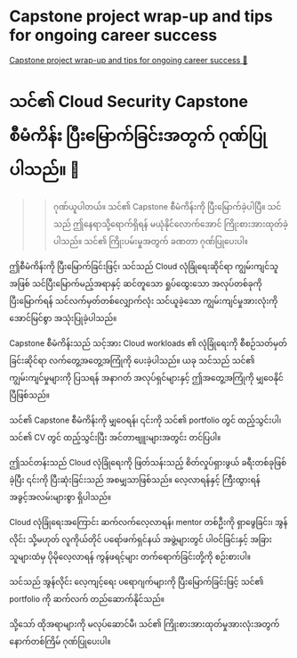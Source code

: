 # Capstone project wrap-up and tips for ongoing career success

[Capstone project wrap-up and tips for ongoing career success 🔗](https://www.coursera.org/learn/put-it-all-together-prepare-for-a-cloud-security-analyst-job/lecture/zLu4l/capstone-project-wrap-up-and-tips-for-ongoing-career-success)

# သင်၏ Cloud Security Capstone စီမံကိန်း ပြီးမြောက်ခြင်းအတွက် ဂုဏ်ပြုပါသည်။ 🎉

> > ဂုဏ်ယူပါတယ်။ သင်၏ Capstone စီမံကိန်းကို ပြီးမြောက်ခဲ့ပါပြီ။ သင်သည် ဤနေရာသို့ရောက်ရှိရန် မယုံနိုင်လောက်အောင် ကြိုးစားအားထုတ်ခဲ့ပါသည်။ သင်၏ ကြိုးပမ်းမှုအတွက် ခဏတာ ဂုဏ်ပြုပေးပါ။

ဤစီမံကိန်းကို ပြီးမြောက်ခြင်းဖြင့်၊ သင်သည် Cloud လုံခြုံရေးဆိုင်ရာ ကျွမ်းကျင်သူအဖြစ် သင်ပြီးမြောက်မည့်အရာနှင့် ဆင်တူသော ရှုပ်ထွေးသော အလုပ်တစ်ခုကို ပြီးမြောက်ရန် သင်လက်မှတ်တစ်လျှောက်လုံး သင်ယူခဲ့သော ကျွမ်းကျင်မှုအားလုံးကို အောင်မြင်စွာ အသုံးပြုခဲ့ပါသည်။

Capstone စီမံကိန်းသည် သင့်အား Cloud workloads ၏ လုံခြုံရေးကို စီစဉ်သတ်မှတ်ခြင်းဆိုင်ရာ လက်တွေ့အတွေ့အကြုံကို ပေးခဲ့ပါသည်။ ယခု သင်သည် သင်၏ ကျွမ်းကျင်မှုများကို ပြသရန် အနာဂတ် အလုပ်ရှင်များနှင့် ဤအတွေ့အကြုံကို မျှဝေနိုင်ပြီဖြစ်သည်။

သင်၏ Capstone စီမံကိန်းကို မျှဝေရန်၊ ၎င်းကို သင်၏ portfolio တွင် ထည့်သွင်းပါ၊ သင်၏ CV တွင် ထည့်သွင်းပြီး အင်တာဗျူးများအတွင်း တင်ပြပါ။

ဤသင်တန်းသည် Cloud လုံခြုံရေးကို ဖြတ်သန်းသည့် စိတ်လှုပ်ရှားဖွယ် ခရီးတစ်ခုဖြစ်ခဲ့ပြီး ၎င်းကို ပြီးဆုံးခြင်းသည် အစမျှသာဖြစ်သည်။ လေ့လာရန်နှင့် ကြီးထွားရန် အခွင့်အလမ်းများစွာ ရှိပါသည်။

Cloud လုံခြုံရေးအကြောင်း ဆက်လက်လေ့လာရန်၊ mentor တစ်ဦးကို ရှာဖွေခြင်း၊ အွန်လိုင်း သို့မဟုတ် လူကိုယ်တိုင် ပရော်ဖက်ရှင်နယ် အဖွဲ့များတွင် ပါဝင်ခြင်းနှင့် အခြားသူများထံမှ ပိုမိုလေ့လာရန် ကွန်ဖရင့်များ တက်ရောက်ခြင်းတို့ကို စဉ်းစားပါ။

သင်သည် အွန်လိုင်း လေ့ကျင့်ရေး ပရောဂျက်များကို ပြီးမြောက်ခြင်းဖြင့် သင်၏ portfolio ကို ဆက်လက် တည်ဆောက်နိုင်သည်။

သို့သော် ထိုအရာများကို မလုပ်ဆောင်မီ၊ သင်၏ ကြိုးစားအားထုတ်မှုအားလုံးအတွက် နောက်တစ်ကြိမ် ဂုဏ်ပြုပေးပါ။
